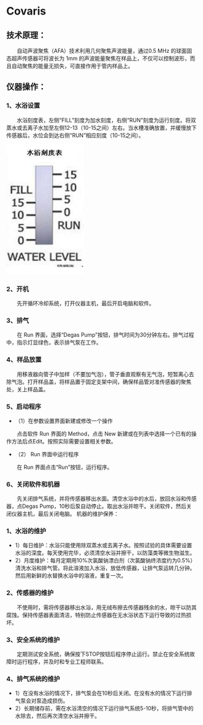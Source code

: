 # Covaris
## 技术原理：
&emsp;&emsp;自动声波聚焦（AFA）技术利用几何聚焦声波能量，通过0.5 MHz 的球面固态超声传感器可将波长为 1mm 的声波能量聚焦在样品上，不仅可以控制波形，而且自动聚焦的能量无损失，可直接作用于管内样品上。
## 仪器操作：
### 1、水浴设置
&emsp;&emsp;水浴刻度表，左侧“FILL”刻度为加水刻度，右侧“RUN”刻度为运行刻度。将双蒸水或去离子水加至左侧12-13（10-15之间）左右。当水槽准确放置，并缓慢放下传感器后，水位会到达右侧“RUN”相应刻度（10-15之间）。

![1](https://github.com/PreCoi/Bio/blob/master/01-Sequencing/05-Library%20Preparation%EF%BC%88%E6%96%87%E5%BA%93%E6%9E%84%E5%BB%BA%EF%BC%89/Covaris/Covaris-%E6%B0%B4%E6%B5%B4%E5%88%BB%E5%BA%A6%E8%A1%A8.png)

### 2、开机
&emsp;&emsp;先开循环冷却系统，打开仪器主机，最后开启电脑和软件。
### 3、排气
&emsp;&emsp;在 Run 界面，选择“Degas Pump”按钮，排气时间为30分钟左右。排气过程中，指示灯显绿色，表示排气泵在工作。
### 4、样品放置
&emsp;&emsp;用移液器向管子中加样（不要加气泡），管子垂直观察有无气泡，短暂离心去除气泡。打开样品盖，将样品置于固定支架中间，确保样品管对准传感器的聚焦处，关上样品盖。
### 5、启动程序
- （1）在参数设置界面新建或修改一个操作

&emsp;&emsp;点击软件 Run 界面的 Method，点击 New 新建或在列表中选择一个已有的操作方法后点Edit。按照实际需要设置相关参数。
- （2） Run 界面中运行程序

&emsp;&emsp;在 Run 界面点击“Run”按钮，运行程序。
### 6、关闭软件和机器
&emsp;&emsp;先关闭排气系统，并将传感器移出水面。清空水浴中的水后，放回水浴和传感器，点Degas Pump，10秒后泵自动停止。取出水浴并晾干。关闭软件，然后关闭仪器主机，最后关闭电脑。
机器的维护保养：
### 1、水浴的维护
- 1）每日维护：水浴只能使用除双蒸水或去离子水。按照试验的具体需要设置水浴的深度。每天使用完毕，必须清空水浴并擦干，以防藻类等微生物滋生。
- 2）月度维护：每月定期用10%次氯酸钠漂白剂（次氯酸钠终浓度约为0.5%）清洗水浴和排气管。将此溶液加入水浴，放低传感器，让排气泵运转几分钟。然后用新鲜的水替换水浴中的溶液，重复一次。
### 2、传感器的维护
&emsp;&emsp;不使用时，需将传感器移出水浴，用无绒布擦去传感器残余的水，晾干以防其腐蚀。保持传感器表面清洁，特别防止传感器在无水浴状态下运行导致的过热损坏。
### 3、安全系统的维护
&emsp;&emsp;定期测试安全系统，确保按下STOP按钮后程序停止运行。禁止在安全系统故障时运行程序，并及时和专业工程师联系。
### 4、排气系统的维护
- 1）在没有水浴的情况下，排气泵会在10秒后关闭。在没有水的情况下运行排气泵会对泵造成损伤。
- 2）长期储存前，需在水浴清空的情况下运行排气系统5-10秒，将排气管中的水除去，然后再次清空水浴并擦干。

